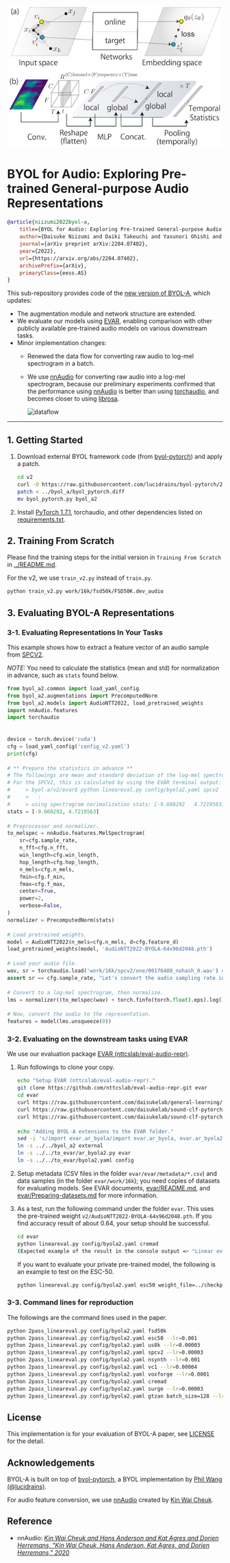 ![key_visual](byol-a2-key-visual.png)

# BYOL for Audio: Exploring Pre-trained General-purpose Audio Representations

```BibTeX
@article{niizumi2022byol-a,
    title={BYOL for Audio: Exploring Pre-trained General-purpose Audio Representations},
    author={Daisuke Niizumi and Daiki Takeuchi and Yasunori Ohishi and Noboru Harada and Kunio Kashino},
    journal={arXiv preprint arXiv:2204.07402},
    year={2022},
    url={https://arxiv.org/abs/2204.07402},
    archivePrefix={arXiv},
    primaryClass={eess.AS}
}
```

This sub-repository provides code of the [new version of BYOL-A](https://arxiv.org/abs/2204.07402), which updates:

- The augmentation module and network structure are extended.
- We evaluate our models using [EVAR](https://github.com/nttcslab/eval-audio-repr), enabling comparison with other publicly available pre-trained audio models on various downstream tasks.
- Minor implementation changes:
    - Renewed the data flow for converting raw audio to log-mel spectrogram in a batch.
    - We use [nnAudio](https://github.com/KinWaiCheuk/nnAudio) for converting raw audio into a log-mel spectrogram, because our preliminary experiments confirmed that the performance using [nnAudio](https://github.com/KinWaiCheuk/nnAudio) is better than using [torchaudio](https://github.com/pytorch/audio), and becomes closer to using [librosa](https://github.com/librosa/librosa).

        ![dataflow](byol-a-dataflow-history.png)

---

## 1. Getting Started

1. Download external BYOL framework code (from [byol-pytorch](https://github.com/lucidrains/byol-pytorch)) and apply a patch.

    ```sh
    cd v2
    curl -O https://raw.githubusercontent.com/lucidrains/byol-pytorch/2aa84ee18fafecaf35637da4657f92619e83876d/byol_pytorch/byol_pytorch.py
    patch < ../byol_a/byol_pytorch.diff
    mv byol_pytorch.py byol_a2
    ```

2. Install [PyTorch 1.7.1](https://pytorch.org/get-started/locally/), torchaudio, and other dependencies listed on [requirements.txt](../requirements.txt).

## 2. Training From Scratch

Please find the training steps for the initial version in `Training From Scratch` in [../README.md](../README.md#training-from-scratch).

For the v2, we use `train_v2.py` instead of `train.py`.

```sh
python train_v2.py work/16k/fsd50k/FSD50K.dev_audio
```

## 3. Evaluating BYOL-A Representations

### 3-1. Evaluating Representations In Your Tasks

This example shows how to extract a feature vector of an audio sample from [SPCV2](https://arxiv.org/abs/1804.03209).

*NOTE:* You need to calculate the statistics (mean and std) for normalization in advance, such as `stats` found below.

```python
from byol_a2.common import load_yaml_config
from byol_a2.augmentations import PrecomputedNorm
from byol_a2.models import AudioNTT2022, load_pretrained_weights
import nnAudio.features
import torchaudio


device = torch.device('cuda')
cfg = load_yaml_config('config_v2.yaml')
print(cfg)

# ** Prepare the statistics in advance **
# The followings are mean and standard deviation of the log-mel spectrogram of input audio samples.
# For the SPCV2, this is calculated by using the EVAR terminal output:
#     > byol-a/v2/evar$ python lineareval.py config/byola2.yaml spcv2
#     >   :
#     > using spectrogram norimalization stats: [-9.660292   4.7219563]
stats = [-9.660292, 4.7219563]

# Preprocessor and normalizer.
to_melspec = nnAudio.features.MelSpectrogram(
    sr=cfg.sample_rate,
    n_fft=cfg.n_fft,
    win_length=cfg.win_length,
    hop_length=cfg.hop_length,
    n_mels=cfg.n_mels,
    fmin=cfg.f_min,
    fmax=cfg.f_max,
    center=True,
    power=2,
    verbose=False,
)
normalizer = PrecomputedNorm(stats)

# Load pretrained weights.
model = AudioNTT2022(n_mels=cfg.n_mels, d=cfg.feature_d)
load_pretrained_weights(model, 'AudioNTT2022-BYOLA-64x96d2048.pth')

# Load your audio file.
wav, sr = torchaudio.load('work/16k/spcv2/one/00176480_nohash_0.wav') # a sample from SPCV2 for now
assert sr == cfg.sample_rate, "Let's convert the audio sampling rate in advance, or do it here online."

# Convert to a log-mel spectrogram, then normalize.
lms = normalizer((to_melspec(wav) + torch.finfo(torch.float).eps).log())

# Now, convert the audio to the representation.
features = model(lms.unsqueeze(0))
```

### 3-2. Evaluating on the downstream tasks using EVAR

We use our evaluation package [EVAR (nttcslab/eval-audio-repr)](https://github.com/nttcslab/eval-audio-repr).

1. Run followings to clone your copy.

    ```sh
    echo "Setup EVAR (nttcslab/eval-audio-repr)."
    git clone https://github.com/nttcslab/eval-audio-repr.git evar
    cd evar
    curl https://raw.githubusercontent.com/daisukelab/general-learning/master/MLP/torch_mlp_clf2.py -o evar/utils/torch_mlp_clf2.py
    curl https://raw.githubusercontent.com/daisukelab/sound-clf-pytorch/master/for_evar/sampler.py -o evar/sampler.py
    curl https://raw.githubusercontent.com/daisukelab/sound-clf-pytorch/master/for_evar/cnn14_decoupled.py -o evar/cnn14_decoupled.py

    echo "Adding BYOL-A extensions to the EVAR folder."
    sed -i 's/import evar.ar_byola/import evar.ar_byola, evar.ar_byola2/' lineareval.py
    ln -s ../../byol_a2 external
    ln -s ../../to_evar/ar_byola2.py evar
    ln -s ../../to_evar/byola2.yaml config
    ```

2. Setup metadata (CSV files in the folder `evar/evar/metadata/*.csv`) and data samples (in the folder `evar/work/16k`); you need copies of datasets for evaluating models. See EVAR documents, [evar/README.md](https://github.com/nttcslab/eval-audio-repr/blob/main/README.md#2-setup), and [evar/Preparing-datasets.md](https://github.com/nttcslab/eval-audio-repr/blob/main/Preparing-datasets.md) for more information.

3. As a test, run the following command under the folder `evar`. This uses the pre-trained weight `v2/AudioNTT2022-BYOLA-64x96d2048.pth`. If you find accuracy result of about 0.64, your setup should be successful.

    ```sh
    cd evar
    python lineareval.py config/byola2.yaml cremad
    (Expected example of the result in the console output => "Linear evaluation: cremad_ar_byola2.AR_BYOLA2_e1346451 cremad -> 0.64281")
    ```

    If you want to evaluate your private pre-trained model, the following is an example to test on the ESC-50.

    ```sh
    python lineareval.py config/byola2.yaml esc50 weight_file=../checkpoints/AudioNTT2022-BYOLA-64x96d3072-2204281738-e100b256l0001r42-20d17c27.pth
    ```

### 3-3. Command lines for reproduction

The followings are the command lines used in the paper.

```sh
python 2pass_lineareval.py config/byola2.yaml fsd50k
python 2pass_lineareval.py config/byola2.yaml esc50 --lr=0.001
python 2pass_lineareval.py config/byola2.yaml us8k --lr=0.00003
python 2pass_lineareval.py config/byola2.yaml spcv2 --lr=0.00003
python 2pass_lineareval.py config/byola2.yaml nsynth --lr=0.001
python 2pass_lineareval.py config/byola2.yaml vc1 --lr=0.00004
python 2pass_lineareval.py config/byola2.yaml voxforge --lr=0.0001
python 2pass_lineareval.py config/byola2.yaml cremad
python 2pass_lineareval.py config/byola2.yaml surge --lr=0.00003
python 2pass_lineareval.py config/byola2.yaml gtzan batch_size=128 --lr=0.001
```

## License

This implementation is for your evaluation of BYOL-A paper, see [LICENSE](../LICENSE) for the detail.

## Acknowledgements

BYOL-A is built on top of [byol-pytorch](https://github.com/lucidrains/byol-pytorch), a BYOL implementation by [Phil Wang (@lucidrains)](https://github.com/lucidrains).

For audio feature conversion, we use [nnAudio](https://github.com/KinWaiCheuk/nnAudio) created by [Kin Wai Cheuk](https://github.com/KinWaiCheuk).

## Reference

- nnAudio: *[Kin Wai Cheuk and Hans Anderson and Kat Agres and Dorien Herremans, "Kin Wai Cheuk, Hans Anderson, Kat Agres, and Dorien Herremans," 2020](https://ieeexplore.ieee.org/abstract/document/9174990)*
